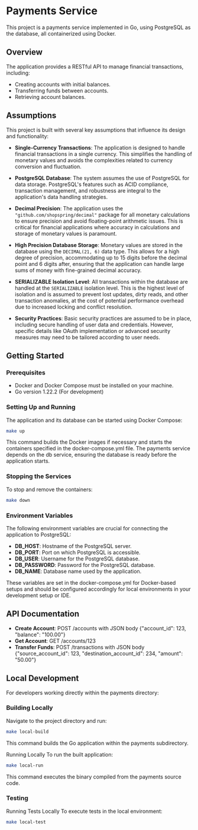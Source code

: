 # Payments Service

This project is a payments service implemented in Go, using PostgreSQL as the database, all containerized using Docker.

## Overview

The application provides a RESTful API to manage financial transactions, including:
- Creating accounts with initial balances.
- Transferring funds between accounts.
- Retrieving account balances.

## Assumptions

This project is built with several key assumptions that influence its design and functionality:

- **Single-Currency Transactions**: The application is designed to handle financial transactions in a single currency. This simplifies the handling of monetary values and avoids the complexities related to currency conversion and fluctuation.

- **PostgreSQL Database**: The system assumes the use of PostgreSQL for data storage. PostgreSQL's features such as ACID compliance, transaction management, and robustness are integral to the application's data handling strategies.

- **Decimal Precision**: The application uses the `"github.com/shopspring/decimal"` package for all monetary calculations to ensure precision and avoid floating-point arithmetic issues. This is critical for financial applications where accuracy in calculations and storage of monetary values is paramount.

- **High Precision Database Storage**: Monetary values are stored in the database using the `DECIMAL(21, 6)` data type. This allows for a high degree of precision, accommodating up to 15 digits before the decimal point and 6 digits after, ensuring that the application can handle large sums of money with fine-grained decimal accuracy.

- **SERIALIZABLE Isolation Level**: All transactions within the database are handled at the `SERIALIZABLE` isolation level. This is the highest level of isolation and is assumed to prevent lost updates, dirty reads, and other transaction anomalies, at the cost of potential performance overhead due to increased locking and conflict resolution.

- **Security Practices**: Basic security practices are assumed to be in place, including secure handling of user data and credentials. However, specific details like OAuth implementation or advanced security measures may need to be tailored according to user needs.


## Getting Started

### Prerequisites

- Docker and Docker Compose must be installed on your machine.
- Go version 1.22.2 (For development)

### Setting Up and Running

The application and its database can be started using Docker Compose:

```bash
make up
```
This command builds the Docker images if necessary and starts the containers specified in the docker-compose.yml file. The payments service depends on the db service, ensuring the database is ready before the application starts.

### Stopping the Services

To stop and remove the containers:

```bash
make down
```

### Environment Variables

The following environment variables are crucial for connecting the application to PostgreSQL:

- **DB_HOST**: Hostname of the PostgreSQL server.
- **DB_PORT**: Port on which PostgreSQL is accessible.
- **DB_USER**: Username for the PostgreSQL database.
- **DB_PASSWORD**: Password for the PostgreSQL database.
- **DB_NAME**: Database name used by the application.

These variables are set in the docker-compose.yml for Docker-based setups and should be configured accordingly for local environments in your development setup or IDE.

## API Documentation

- **Create Account**: POST /accounts with JSON body {"account_id": 123, "balance": "100.00"}
- **Get Account**: GET /accounts/123
- **Transfer Funds**: POST /transactions with JSON body {"source_account_id": 123, "destination_account_id": 234, "amount": "50.00"}


## Local Development
For developers working directly within the payments directory:

### Building Locally
Navigate to the project directory and run:

```bash
make local-build
```
This command builds the Go application within the payments subdirectory.

Running Locally
To run the built application:

```bash
make local-run
```
This command executes the binary compiled from the payments source code.

### Testing
Running Tests Locally
To execute tests in the local environment:

```bash
make local-test
```